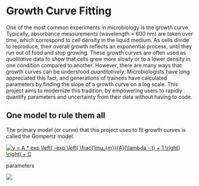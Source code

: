 # Growth Curve Fitting

One of the most common experiments in microbiology is the growth curve. Typically, absorbance measurements (wavelength = 600 nm) are taken over time, which correspond to cell density in the liquid medium. As cells divide to reproduce, their overall growth reflects an exponential process, until they run out of food and stop growing. These growth curves are often used as *qualitative* data to show that cells grew more slowly or to a lower density in one condition compared to another. However, there are many ways that growth curves can be understood *quantitatively*. Microbiologists have long appreciated this fact, and generations of trainees have calculated parameters by finding the slope of a growth curve on a log scale. This project aims to modernize this tradition, by empowering users to rapidly quantify parameters and uncertainty from their data without having to code.

## One model to rule them all

The primary model (or curve) that this project uses to fit growth curves is called the Gompertz model. 

<a href="https://www.codecogs.com/eqnedit.php?latex=y&space;=&space;A&space;*&space;exp&space;\left(&space;-exp&space;\left(&space;\frac{\mu_{m}}{A}(\lambda&space;-&space;t)&space;&plus;&space;1&space;\right)&space;\right)&space;&plus;&space;C" target="_blank"><img src="https://latex.codecogs.com/gif.latex?y&space;=&space;A&space;*&space;exp&space;\left(&space;-exp&space;\left(&space;\frac{\mu_{m}}{A}(\lambda&space;-&space;t)&space;&plus;&space;1&space;\right)&space;\right)&space;&plus;&space;C" title="y = A * exp \left( -exp \left( \frac{\mu_{m}}{A}(\lambda - t) + 1 \right) \right) + C" /></a>

parameters

<img src="https://render.githubusercontent.com/render/math?math=\mu_m">
